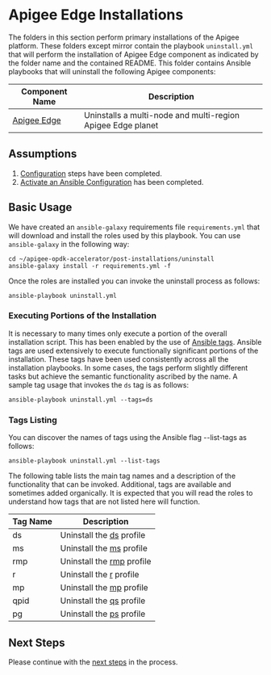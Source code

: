 # Apigee Edge Installations

The folders in this section perform primary installations of the Apigee platform. These folders except mirror contain 
the playbook `uninstall.yml` that will perform the installation of Apigee Edge component as indicated by the folder name 
and the contained README. This folder contains Ansible playbooks that will uninstall the following Apigee components:

| Component Name | Description | 
|--- | --- |
| [Apigee Edge](multi-node) | Uninstalls a multi-node and multi-region Apigee Edge planet |

## Assumptions

1. [Configuration](../README.md#usage-overview ) steps have been completed. 
1. [Activate an Ansible Configuration](../README-configure-ansible.md) has been completed.

## Basic Usage
We have created an `ansible-galaxy` requirements file `requirements.yml` that will download and install the roles 
used by this playbook. You can use `ansible-galaxy` in the following way:


    cd ~/apigee-opdk-accelerator/post-installations/uninstall
    ansible-galaxy install -r requirements.yml -f
    
Once the roles are installed you can invoke the uninstall process as follows:

    ansible-playbook uninstall.yml

### Executing Portions of the Installation
It is necessary to many times only execute a portion of the overall installation script. This has been enabled by the 
use of [Ansible tags](http://docs.ansible.com/ansible/latest/cli/ansible-playbook.html#cmdoption-ansible-playbook-tags). 
Ansible tags are used extensively to execute functionally significant portions of the installation. These tags have been 
used consistently across all the installation playbooks. In some cases, the tags perform slightly different tasks but 
achieve the semantic functionality ascribed by the name. A sample tag usage that invokes the `ds` tag is as follows: 

    ansible-playbook uninstall.yml --tags=ds
    
### Tags Listing
You can discover the names of tags using the Ansible flag --list-tags as follows: 

    ansible-playbook uninstall.yml --list-tags
    
The following table lists the main tag names and a description of the functionality that can be invoked. Additional, tags
are available and sometimes added organically. It is expected that you will read the roles to understand how tags that are
not listed here will function. 

| Tag Name | Description |
| --- | --- |
| ds | Uninstall the [ds](https://docs.apigee.com/private-cloud/latest/install-edge-components-node#specifyingthecomponentstoinstall) profile | 
| ms | Uninstall the [ms](https://docs.apigee.com/private-cloud/latest/install-edge-components-node#specifyingthecomponentstoinstall) profile | 
| rmp | Uninstall the [rmp](https://docs.apigee.com/private-cloud/latest/install-edge-components-node#specifyingthecomponentstoinstall) profile | 
| r | Uninstall the [r](https://docs.apigee.com/private-cloud/latest/install-edge-components-node#specifyingthecomponentstoinstall) profile | 
| mp | Uninstall the [mp](https://docs.apigee.com/private-cloud/latest/install-edge-components-node#specifyingthecomponentstoinstall) profile | 
| qpid | Uninstall the [qs](https://docs.apigee.com/private-cloud/latest/install-edge-components-node#specifyingthecomponentstoinstall) profile | 
| pg | Uninstall the [ps](https://docs.apigee.com/private-cloud/latest/install-edge-components-node#specifyingthecomponentstoinstall) profile |

## Next Steps

Please continue with the [next steps](../README.md#usage-overview) in the process.
